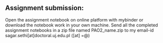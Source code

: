 ## Assignment submission:
Open the assignment notebook on online platform with mybinder  or download the notebook work in your own machine.
Send all the completed assignment notebooks in a zip file named PAO2_name.zip to my email-id sagar.sethi[at]doctoral.uj.edu.pl ([at] =@)


